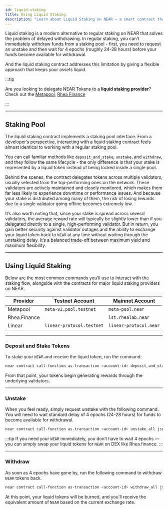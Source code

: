 ```yaml
---
id: liquid-staking
title: Using Liquid Staking
description: "Learn about Liquid Staking on NEAR — a smart contract that issues a fungible token representing staked NEAR, enabling instant liquidity and validator diversification."
---
```


Liquid staking is a modern alternative to regular staking on NEAR that solves the problem of delayed withdrawing. In regular staking, you can't immediately withdraw funds from a staking pool - first, you need to request an unstake and then wait for 4 epochs (roughly 24-28 hours) before your funds become available for withdrawal.

And the liquid staking contract addresses this limitation by giving a flexible approach that keeps your assets liquid.

:::tip

Are you looking to delegate NEAR Tokens to a  **liquid staking provider**? Check out the [Metapool](https://www.metapool.app/es/stake?token=near), [Rhea Finance](https://app.rhea.finance/stake)

:::

---

## Staking Pool

The liquid staking contract implements a staking pool interface. From a developer’s perspective, interacting with a liquid staking contract feels almost identical to working with a regular staking pool.

You can call familiar methods like `deposit_and_stake`, `unstake`, and `withdraw`, and they follow the same lifecycle - the only difference is that your stake is represented by a liquid token instead of being locked inside a single pool.

Behind the scenes, the contract delegates tokens across multiple validators, usually selected from the top-performing ones on the network. These validators are actively maintained and closely monitored, which makes them far less likely to experience downtime or performance issues. And because your stake is distributed among many of them, the risk of losing rewards due to a single validator going offline becomes extremely low.

It’s also worth noting that, since your stake is spread across several validators, the average reward rate will typically be slightly lower than if you delegated directly to a single, high-performing validator. But in return, you gain better security against validator outages and the ability to exchange your liquid token back to `NEAR` at any time without waiting through the unstaking delay. It’s a balanced trade-off between maximum yield and maximum flexibility.

---

## Using Liquid Staking

Below are the most common commands you’ll use to interact with the staking flow, alongside with the contracts for major liquid staking providers on NEAR.

| Provider     | Testnet Account           | Mainnet Account        |
|--------------|---------------------------|------------------------|
| Metapool     | `meta-v2.pool.testnet`    | `meta-pool.near`       |
| Rhea Finance |                           | `lst.rhealab.near`     |
| Linear       | `linear-protocol.testnet` | `linear-protocol.near` |

<hr class="subsection" />

### Deposit and Stake Tokens

To stake your `NEAR` and receive the liquid token, run the command:

```bash
near contract call-function as-transaction <account-id> deposit_and_stake json-args '{}' prepaid-gas '30.0 Tgas' attached-deposit '10 NEAR'
```

From that point, your tokens begin generating rewards through the underlying validators.

<hr class="subsection" />

### Unstake

When you feel ready, simply request unstake with the following command. You will need to wait standard delay of 4 epochs (24-28 hours) for funds to become available for withdrawal.

```bash
near contract call-function as-transaction <account-id> unstake_all json-args '{}' prepaid-gas '30.0 Tgas' attached-deposit '0 NEAR'
```

:::tip
If you need your `NEAR` immediately, you don’t have to wait 4 epochs — you can simply swap your liquid tokens for `NEAR` on DEX like Rhea.finance.
:::

<hr class="subsection" />

### Withdraw

As soon as 4 epochs have gone by, run the following command to withdraw `NEAR` tokens back.

```bash
near contract call-function as-transaction <account-id> withdraw_all json-args '{}' prepaid-gas '30.0 Tgas' attached-deposit '0 NEAR'
```

At this point, your liquid tokens will be burned, and you’ll receive the equivalent amount of `NEAR` based on the current exchange rate.
